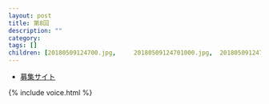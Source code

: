 ```yaml
---
layout: post
title: 第8回
description: ""
category: 
tags: []
children: [20180509124700.jpg,     20180509124701000.jpg,  20180509124704.jpg,     20180509124707.jpg,     20180509124709.jpg, 20180509124701.jpg,     20180509124702.jpg,     20180509124706.jpg,     20180509124708.jpg,     20180509124710.jpg]
---
```


* [募集サイト](https://coderdojo-suginami.doorkeeper.jp/events/68304)

{% include voice.html %}

